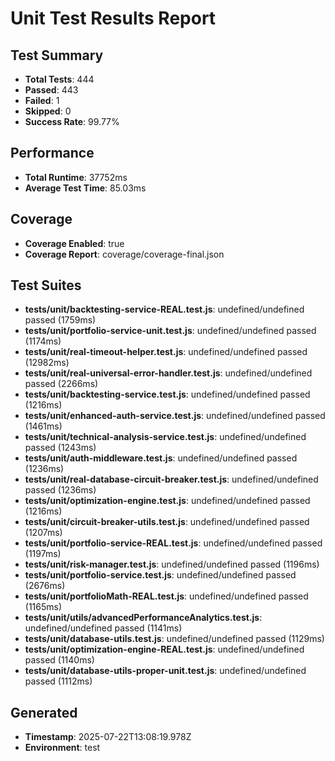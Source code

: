 # Unit Test Results Report

## Test Summary
- **Total Tests**: 444
- **Passed**: 443
- **Failed**: 1
- **Skipped**: 0
- **Success Rate**: 99.77%

## Performance
- **Total Runtime**: 37752ms
- **Average Test Time**: 85.03ms

## Coverage
- **Coverage Enabled**: true
- **Coverage Report**: coverage/coverage-final.json

## Test Suites
- **tests/unit/backtesting-service-REAL.test.js**: undefined/undefined passed (1759ms)
- **tests/unit/portfolio-service-unit.test.js**: undefined/undefined passed (1174ms)
- **tests/unit/real-timeout-helper.test.js**: undefined/undefined passed (12982ms)
- **tests/unit/real-universal-error-handler.test.js**: undefined/undefined passed (2266ms)
- **tests/unit/backtesting-service.test.js**: undefined/undefined passed (1216ms)
- **tests/unit/enhanced-auth-service.test.js**: undefined/undefined passed (1461ms)
- **tests/unit/technical-analysis-service.test.js**: undefined/undefined passed (1243ms)
- **tests/unit/auth-middleware.test.js**: undefined/undefined passed (1236ms)
- **tests/unit/real-database-circuit-breaker.test.js**: undefined/undefined passed (1236ms)
- **tests/unit/optimization-engine.test.js**: undefined/undefined passed (1216ms)
- **tests/unit/circuit-breaker-utils.test.js**: undefined/undefined passed (1207ms)
- **tests/unit/portfolio-service-REAL.test.js**: undefined/undefined passed (1197ms)
- **tests/unit/risk-manager.test.js**: undefined/undefined passed (1196ms)
- **tests/unit/portfolio-service.test.js**: undefined/undefined passed (2676ms)
- **tests/unit/portfolioMath-REAL.test.js**: undefined/undefined passed (1165ms)
- **tests/unit/utils/advancedPerformanceAnalytics.test.js**: undefined/undefined passed (1141ms)
- **tests/unit/database-utils.test.js**: undefined/undefined passed (1129ms)
- **tests/unit/optimization-engine-REAL.test.js**: undefined/undefined passed (1140ms)
- **tests/unit/database-utils-proper-unit.test.js**: undefined/undefined passed (1112ms)

## Generated
- **Timestamp**: 2025-07-22T13:08:19.978Z
- **Environment**: test
